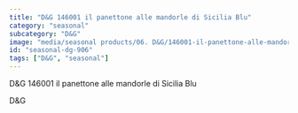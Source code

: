 ```yaml
---
title: "D&G 146001 il panettone alle mandorle di Sicilia Blu"
category: "seasonal"
subcategory: "D&G"
image: "media/seasonal products/06. D&G/146001-il-panettone-alle-mandorle-di-Sicilia---Blu.jpg"
id: "seasonal-dg-906"
tags: ["D&G", "seasonal"]
---
```


D&G 146001 il panettone alle mandorle di Sicilia Blu

D&G
